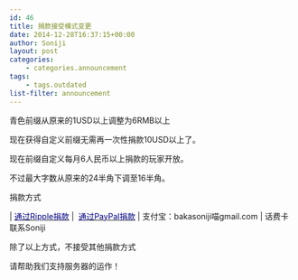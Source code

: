 ```yaml
---
id: 46
title: 捐款接受模式变更
date: 2014-12-28T16:37:15+00:00
author: Soniji
layout: post
categories: 
    - categories.announcement
tags:
    - tags.outdated
list-filter: announcement
---
```

青色前缀从原来的1USD以上调整为6RMB以上
  
现在获得自定义前缀无需再一次性捐款10USD以上了。
  
现在前缀自定义每月6人民币以上捐款的玩家开放。
  
不过最大字数从原来的24半角下调至16半角。

<!--more-->


  
捐款方式
  
| <a href="https://ripple.com//send?to=rfyq4idFLyU5AJfH5VkPs4pWUNEdXXrRDu" target="_blank"><span style="color: navy;">通过Ripple捐款</span></a> |  <a href="https://www.paypal.com/cgi-bin/webscr?cmd=_donations&business=bakasoniji%40gmail%2ecom&lc=C2&item_name=PrimCraft&item_number=PrimCraft&no_note=0&currency_code=USD&bn=PP%2dDonationsBF%3abtn_donateCC_LG%2egif%3aNonHostedGuest" target="_blank"><span style="color: navy;">通过PayPal捐款</span></a> | 支付宝：bakasoniji喵gmail.com | 话费卡联系Soniji
  
除了以上方式，不接受其他捐款方式

请帮助我们支持服务器的运作！